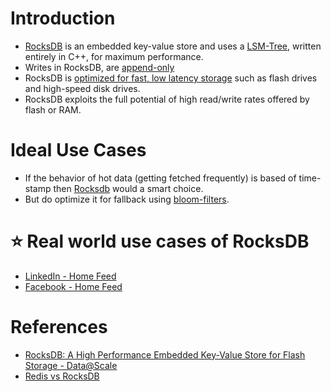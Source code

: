 
# Introduction
- [RocksDB](http://rocksdb.org/) is an embedded key-value store and uses a [LSM-Tree](../5_DataStructuresUsedInDB/LSMTree.md), written entirely in C++, for maximum performance.
- Writes in RocksDB, are [append-only](../5_DataStructuresUsedInDB/AppendOnlyProperty.md)
- RocksDB is [optimized for fast, low latency storage](../../7_PropertiesDistributedSystem/Scalability/Latency.md) such as flash drives and high-speed disk drives. 
- RocksDB exploits the full potential of high read/write rates offered by flash or RAM.

# Ideal Use Cases
- If the behavior of hot data (getting fetched frequently) is based of time-stamp then [Rocksdb]() would a smart choice.
- But do optimize it for fallback using [bloom-filters](../5_DataStructuresUsedInDB/LSMTree.md).

# :star: Real world use cases of RocksDB
- [LinkedIn - Home Feed](../../1_TechStacks/LinkedInTechStack.md)
- [Facebook - Home Feed](../../1_TechStacks/FacebookTechStack.md)

# References
- [RocksDB: A High Performance Embedded Key-Value Store for Flash Storage - Data@Scale](https://www.youtube.com/watch?v=V_C-T5S-w8g)
- [Redis vs RocksDB](https://stackoverflow.com/questions/31831706/redis-vs-rocksdb)